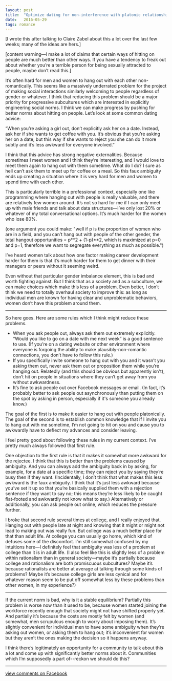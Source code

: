 ```yaml
---
layout: post
title:  "Optimize dating for non-interference with platonic relationships"
date:   2016-05-29
tags: romance
---
```


[I wrote this after talking to Claire Zabel about this a lot over the last few weeks; many of the ideas are hers.]

[content warning—I make a lot of claims that certain ways of hitting on people are much better than other ways. If you have a tendency to freak out about whether you’re a terrible person for being sexually attracted to people, maybe don’t read this.]

It’s often hard for men and women to hang out with each other non-romantically. This seems like a massively underrated problem for the project of making social interactions similarly welcoming to people regardless of gender or whatever. I think that reducing this problem should be a major priority for progressive subcultures which are interested in explicitly engineering social norms. I think we can make progress by pushing for better norms about hitting on people. Let’s look at some common dating advice:

“When you’re asking a girl out, don’t explicitly ask her on a date. Instead, ask her if she wants to get coffee with you. It’s obvious that you’re asking her on a date, but this way if she wants to reject you she can do it more subtly and it’s less awkward for everyone involved.”

I think that this advice has strong negative externalities. Because sometimes I meet women and I think they’re interesting, and I would love to meet them again to hang out with them sometime. What do I do? I sure as hell can’t ask them to meet up for coffee or a meal. So this faux ambiguity ends up creating a situation where it is very hard for men and women to spend time with each other.

This is particularly terrible in a professional context, especially one like programming where hanging out with people is really valuable, and there are relatively few women around. It’s not so hard for me if I can only meet up with male friends and talk about data structures—I’ve only lost 20% or whatever of my total conversational options. It’s much harder for the women who lose 80%.

(one argument you could make: "well if p is the proportion of women who are in a field, and you can’t hang out with people of the other gender, the total hangout opportunities = p\*\*2 + (1-p)\*\*2, which is maximized at p=0 and p=1, therefore we want to segregate everything as much as possible.")

I’ve heard women talk about how one factor making career development harder for them is that it’s much harder for them to get dinner with their managers or peers without it seeming weird.

Even without that particular gender imbalance element, this is bad and worth fighting against. But I think that as a society and as a subculture, we can make choices which make this less of a problem. Even better, I don’t think we need to totally overhaul society to improve this: as long as individual men are known for having clear and unproblematic behaviors, women don’t have this problem around them.

----------

So here goes. Here are some rules which I think might reduce these problems.

- When you ask people out, always ask them out extremely explicitly. “Would you like to go on a date with me next week” is a good sentence to use. (If you’re on a dating website or other environment where everyone is forgoing the ability to make plausibly-non-romantic connections, you don’t have to follow this rule.)
- If you specifically invite someone to hang out with you and it wasn’t you asking them out, never ask them out or proposition them while you’re hanging out. Relatedly (and this should be obvious but apparently isn't), don’t hit on people in situations where they can’t get away from you without awkwardness.
- It’s fine to ask people out over Facebook messages or email. (In fact, it’s probably better to ask people out asynchronously than putting them on the spot by asking in person, especially if it's someone you already know.)

The goal of the first is to make it easier to hang out with people platonically. The goal of the second is to establish common knowledge that if I invite you to hang out with me sometime, I’m not going to hit on you and cause you to awkwardly have to deflect my advances and consider leaving.

I feel pretty good about following these rules in my current context. I’ve pretty much always followed that first rule.

One objection to the first rule is that it makes it somewhat more awkward for the rejectee. I think that this is better than the problems caused by ambiguity. And you can always add the ambiguity back in by asking, for example, for a date at a specific time; they can reject you by saying they’re busy then if they want. (Incidentally, I don’t think that what makes this less awkward is the faux ambiguity. I think that it’s just less awkward because you’ve set it up so that you’re basically supplied them with a rejection sentence if they want to say no; this means they’re less likely to be caught flat-footed and awkwardly not know what to say.) Alternatively or additionally, you can ask people out online, which reduces the pressure further.

I broke that second rule several times at college, and I really enjoyed that. Hanging out with people late at night and knowing that it might or might not lead to making out was really fun. But college was a much better place for that than adult life. At college you can usually go home, which kind of defuses some of the discomfort. I’m still somewhat confused by my intuitions here—I definitely feel that ambiguity was less of a problem at college than it is in adult life. (I also feel like this is slightly less of a problem within rationalism than in general society—maybe it’s partially because college and rationalism are both promiscuous subcultures? Maybe it’s because rationalists are better at average at talking through some kinds of problems? Maybe it’s because college girls are less cynical and for whatever reason seem to be put off somewhat less by these problems than other women, in my experience?)

------

If the current norm is bad, why is it a stable equilibrium? Partially this problem is worse now than it used to be, because women started joining the workforce recently enough that society might not have shifted properly yet. And partially it’s because the costs are mostly felt by women (and somewhat, men scrupulous enough to worry about imposing them). It’s slightly convenient for individual men to have some ambiguity when they’re asking out women, or asking them to hang out; it’s inconvenient for women but they aren’t the ones making the decision so it happens anyway.

I think there’s legitimately an opportunity for a community to talk about this a lot and come up with significantly better norms about it. Communities which I’m supposedly a part of--reckon we should do this?

--------

[view comments on Facebook](https://www.facebook.com/bshlgrs/posts/10207777395247586)
